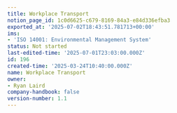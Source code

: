 ```yaml
---
title: Workplace Transport
notion_page_id: 1c0d6625-c679-8169-84a3-e84d336efba3
exported_at: '2025-07-02T18:43:51.781713+00:00'
ims:
- 'ISO 14001: Environmental Management System'
status: Not started
last-edited-time: '2025-07-01T23:03:00.000Z'
id: 196
created-time: '2025-03-24T10:40:00.000Z'
name: Workplace Transport
owner:
- Ryan Laird
company-handbook: false
version-number: 1.1
---
```


<!-- Unsupported block type: unsupported -->